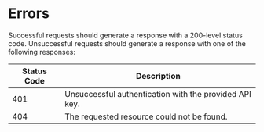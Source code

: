 # Errors

Successful requests should generate a response with a 200-level status code. Unsuccessful requests should generate a response with one of the following responses:

Status Code | Description
-------------- | --------------
401 | Unsuccessful authentication with the provided API key.
404 | The requested resource could not be found.




